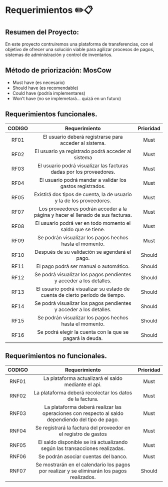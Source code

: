 # **Requerimientos** ✏️📋

## **Resumen del Proyecto:** 
 
En este proyecto contruiremos una plataforma de transferencias, con el objetivo de ofrecer una solución viable para agilizar procesos de pagos, sistemas de administración y control de inventarios.

## **Método de priorización:** MosCow

- Must have (es necesario)
- Should have (es recomendable)
- Could have (podría implementares)
- Won't have (no se implemetará... quizá en un futuro)


## **Requerimientos funcionales.**


|**CODIGO**|**Requerimiento**|**Prioridad**|
| :-: | :-: | :-: |
|RF01|El usuario deberá registrarse para acceder al sistema.|Must|
|RF02|El usuario ya registrado podrá acceder al sistema |Must|
|RF03|El usuario podrá visualizar las facturas dadas por los proveedores.|Must|
|RF04|El usuario podrá mandar a validar los gastos registrados.|Must|
|RF05|Existirá dos tipos de cuenta, la de usuario y la de los proveedores.|Must|
|RF07|Los proveedores podrán acceder a la página y hacer el llenado de sus facturas.|Must|
|RF08|El usuario podrá ver en todo momento el saldo que se tiene.|Must|
|RF09|Se podrán visualizar los pagos hechos hasta el momento.|Must|
|RF10|Después de su validación se agendará el pago.|Should|
|RF11|El pago podrá ser manual o automático.|Should|
|RF12|Se podrá visualizar los pagos pendientes y acceder a los detalles.|Should|
|RF13|El usuario podrá visualizar su estado de cuenta de cierto período de tiempo.|Should|
|RF14|Se podrá visualizar los pagos pendientes y acceder a los detalles.|Should|
|RF15|Se podrán visualizar los pagos hechos hasta el momento.|Should|
|RF16|Se podrá elegir la cuenta con la que se pagará la deuda.|Should|

## **Requerimientos no funcionales.**


|**CODIGO**|**Requerimiento**|**Prioridad**|
| :-: | :-: | :-: |
|RNF01|La plataforma actualizará el saldo mediante el api.|Must|
|RNF02|La plataforma deberá recolectar los datos de la factura.|Must|
|RNF03|La plataforma deberá realizar las operaciones con respecto al saldo dependiendo del tipo de pago.|Must|
|RNF04|Se registrará la factura del proveedor en el registro de gastos|Must|
|RNF05|El saldo disponible se irá actualizando según las transacciones realizadas.|Must|
|RNF06|Se podrán asociar cuentas del banco. |Must|
|RNF07|Se mostrarán en el calendario los pagos por realizar y se eliminarán los pagos realizados.|Should|

